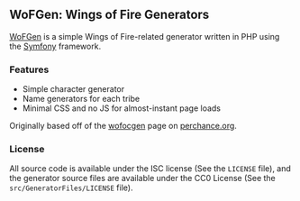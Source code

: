 ## WoFGen: Wings of Fire Generators

[WoFGen](https://wofgen.himmalerin.com/) is a simple Wings of Fire-related generator written in PHP using the [Symfony](https://symfony.com/) framework.

### Features

-   Simple character generator
-   Name generators for each tribe
-   Minimal CSS and no JS for almost-instant page loads

Originally based off of the [wofocgen](https://perchance.org/wofocgen-testversion) page on [perchance.org](https://perchance.org/).

### License
All source code is available under the ISC license (See the `LICENSE` file), and the generator source files are available under the CC0 License (See the `src/GeneratorFiles/LICENSE` file).